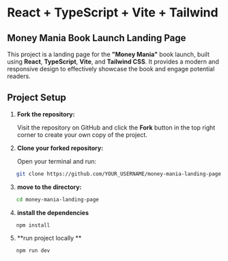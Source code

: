 # React + TypeScript + Vite + Tailwind

## Money Mania Book Launch Landing Page

This project is a landing page for the **"Money Mania"** book launch, built using **React**, **TypeScript**, **Vite**, and **Tailwind CSS**. It provides a modern and responsive design to effectively showcase the book and engage potential readers.

## Project Setup

1. **Fork the repository:**

   Visit the repository on GitHub and click the **Fork** button in the top right corner to create your own copy of the project.

2. **Clone your forked repository:**

   Open your terminal and run:

```bash
   git clone https://github.com/YOUR_USERNAME/money-mania-landing-page.git
```

3. **move to the directory:**
```bash
   cd money-mania-landing-page
```

4. **install the dependencies**
```bash
   npm install
```
5. **run project locally **
```bash
   npm run dev
```
